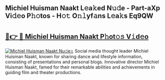 ## Michiel Huisman Naakt L𝚎a𝚔ed N𝚞𝚍e - Part-aXp Vi𝚍𝚎o P𝚑𝚘tos - H𝚘𝚝 O𝚗𝚕yf𝚊ns L𝚎a𝚔s Eq9QW

# <h2><a href="http://kfbdkq.oniu.top/?m=Michiel+Huisman+Naakt">🔗👉 🔴 Michiel Huisman Naakt P𝚑ot𝚘𝚜 V𝚒d𝚎o</a></h2>

[![Michiel Huisman Naakt Nu𝚍e𝚜](https://i.imgur.com/0qMVB7G.gif)](http://kfbdkq.oniu.top/?m=Michiel+Huisman+Naakt)
Social media thought leader Michiel Huisman Naakt, known for sharing dance and lifestyle information, consisting of presentations and personal blogs. Innovative director Michiel Huisman Naakt, famed for their remarkable abilities and achievements in guiding film and theater productions.  
